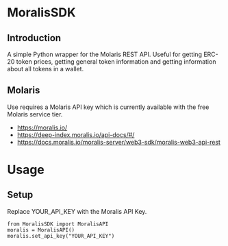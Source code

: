 # MoralisSDK
## Introduction
A simple Python wrapper for the Molaris REST API. Useful for getting ERC-20 token prices, getting general token information and getting information about all tokens in a wallet. 

## Molaris
Use requires a Molaris API key which is currently available with the free Molaris service tier. 
- https://moralis.io/
- https://deep-index.moralis.io/api-docs/#/
- https://docs.moralis.io/moralis-server/web3-sdk/moralis-web3-api-rest

# Usage
## Setup

Replace YOUR_API_KEY with the Moralis API Key.

    from MoralisSDK import MoralisAPI
    moralis = MoralisAPI()
    moralis.set_api_key("YOUR_API_KEY")
